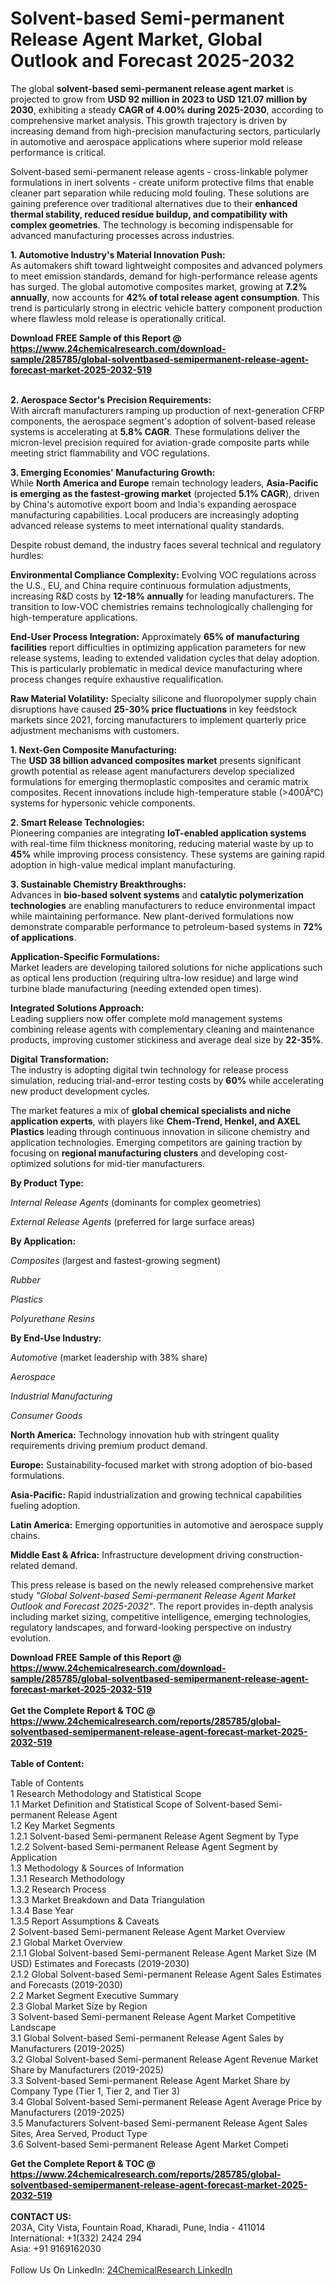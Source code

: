 <h1>Solvent-based Semi-permanent Release Agent Market, Global Outlook and Forecast 2025-2032</h1><p>The global <strong>solvent-based semi-permanent release agent market</strong> is projected to grow from <strong>USD 92 million in 2023 to USD 121.07 million by 2030</strong>, exhibiting a steady <strong>CAGR of 4.00% during 2025-2030</strong>, according to comprehensive market analysis. This growth trajectory is driven by increasing demand from high-precision manufacturing sectors, particularly in automotive and aerospace applications where superior mold release performance is critical.</p><p>Solvent-based semi-permanent release agents - cross-linkable polymer formulations in inert solvents - create uniform protective films that enable cleaner part separation while reducing mold fouling. These solutions are gaining preference over traditional alternatives due to their <strong>enhanced thermal stability, reduced residue buildup, and compatibility with complex geometries</strong>. The technology is becoming indispensable for advanced manufacturing processes across industries.</p><p><strong>1. Automotive Industry's Material Innovation Push:</strong><br>
As automakers shift toward lightweight composites and advanced polymers to meet emission standards, demand for high-performance release agents has surged. The global automotive composites market, growing at <strong>7.2% annually</strong>, now accounts for <strong>42% of total release agent consumption</strong>. This trend is particularly strong in electric vehicle battery component production where flawless mold release is operationally critical.</p><div><b>Download FREE Sample of this Report @ 
            <a href="https://www.24chemicalresearch.com/download-sample/285785/global-solventbased-semipermanent-release-agent-forecast-market-2025-2032-519">
            https://www.24chemicalresearch.com/download-sample/285785/global-solventbased-semipermanent-release-agent-forecast-market-2025-2032-519</a></b></div><br><p><strong>2. Aerospace Sector's Precision Requirements:</strong><br>
With aircraft manufacturers ramping up production of next-generation CFRP components, the aerospace segment's adoption of solvent-based release systems is accelerating at <strong>5.8% CAGR</strong>. These formulations deliver the micron-level precision required for aviation-grade composite parts while meeting strict flammability and VOC regulations.</p><p><strong>3. Emerging Economies' Manufacturing Growth:</strong><br>
While <strong>North America and Europe</strong> remain technology leaders, <strong>Asia-Pacific is emerging as the fastest-growing market</strong> (projected <strong>5.1% CAGR</strong>), driven by China's automotive export boom and India's expanding aerospace manufacturing capabilities. Local producers are increasingly adopting advanced release systems to meet international quality standards.</p><p>Despite robust demand, the industry faces several technical and regulatory hurdles:</p><p><strong>Environmental Compliance Complexity:</strong> Evolving VOC regulations across the U.S., EU, and China require continuous formulation adjustments, increasing R&amp;D costs by <strong>12-18% annually</strong> for leading manufacturers. The transition to low-VOC chemistries remains technologically challenging for high-temperature applications.</p><p><strong>End-User Process Integration:</strong> Approximately <strong>65% of manufacturing facilities</strong> report difficulties in optimizing application parameters for new release systems, leading to extended validation cycles that delay adoption. This is particularly problematic in medical device manufacturing where process changes require exhaustive requalification.</p><p><strong>Raw Material Volatility:</strong> Specialty silicone and fluoropolymer supply chain disruptions have caused <strong>25-30% price fluctuations</strong> in key feedstock markets since 2021, forcing manufacturers to implement quarterly price adjustment mechanisms with customers.</p><p><strong>1. Next-Gen Composite Manufacturing:</strong><br>
The <strong>USD 38 billion advanced composites market</strong> presents significant growth potential as release agent manufacturers develop specialized formulations for emerging thermoplastic composites and ceramic matrix composites. Recent innovations include high-temperature stable (&gt;400Â°C) systems for hypersonic vehicle components.</p><p><strong>2. Smart Release Technologies:</strong><br>
Pioneering companies are integrating <strong>IoT-enabled application systems</strong> with real-time film thickness monitoring, reducing material waste by up to <strong>45%</strong> while improving process consistency. These systems are gaining rapid adoption in high-value medical implant manufacturing.</p><p><strong>3. Sustainable Chemistry Breakthroughs:</strong><br>
Advances in <strong>bio-based solvent systems</strong> and <strong>catalytic polymerization technologies</strong> are enabling manufacturers to reduce environmental impact while maintaining performance. New plant-derived formulations now demonstrate comparable performance to petroleum-based systems in <strong>72% of applications</strong>.</p><p><strong>Application-Specific Formulations:</strong><br>
	Market leaders are developing tailored solutions for niche applications such as optical lens production (requiring ultra-low residue) and large wind turbine blade manufacturing (needing extended open times).</p><p><strong>Integrated Solutions Approach:</strong><br>
	Leading suppliers now offer complete mold management systems combining release agents with complementary cleaning and maintenance products, improving customer stickiness and average deal size by <strong>22-35%</strong>.</p><p><strong>Digital Transformation:</strong><br>
	The industry is adopting digital twin technology for release process simulation, reducing trial-and-error testing costs by <strong>60%</strong> while accelerating new product development cycles.</p><p>The market features a mix of <strong>global chemical specialists and niche application experts</strong>, with players like <strong>Chem-Trend, Henkel, and AXEL Plastics</strong> leading through continuous innovation in silicone chemistry and application technologies. Emerging competitors are gaining traction by focusing on <strong>regional manufacturing clusters</strong> and developing cost-optimized solutions for mid-tier manufacturers.</p><p><strong>By Product Type:</strong></p><p><em>Internal Release Agents</em> (dominants for complex geometries)</p><p><em>External Release Agents</em> (preferred for large surface areas)</p><p><strong>By Application:</strong></p><p><em>Composites</em> (largest and fastest-growing segment)</p><p><em>Rubber</em></p><p><em>Plastics</em></p><p><em>Polyurethane Resins</em></p><p><strong>By End-Use Industry:</strong></p><p><em>Automotive</em> (market leadership with 38% share)</p><p><em>Aerospace</em></p><p><em>Industrial Manufacturing</em></p><p><em>Consumer Goods</em></p><p><strong>North America:</strong> Technology innovation hub with stringent quality requirements driving premium product demand.</p><p><strong>Europe:</strong> Sustainability-focused market with strong adoption of bio-based formulations.</p><p><strong>Asia-Pacific:</strong> Rapid industrialization and growing technical capabilities fueling adoption.</p><p><strong>Latin America:</strong> Emerging opportunities in automotive and aerospace supply chains.</p><p><strong>Middle East &amp; Africa:</strong> Infrastructure development driving construction-related demand.</p><p>This press release is based on the newly released comprehensive market study <em>"Global Solvent-based Semi-permanent Release Agent Market Outlook and Forecast 2025-2032"</em>. The report provides in-depth analysis including market sizing, competitive intelligence, emerging technologies, regulatory landscapes, and forward-looking perspective on industry evolution.</p><div><b>Download FREE Sample of this Report @ 
            <a href="https://www.24chemicalresearch.com/download-sample/285785/global-solventbased-semipermanent-release-agent-forecast-market-2025-2032-519">
            https://www.24chemicalresearch.com/download-sample/285785/global-solventbased-semipermanent-release-agent-forecast-market-2025-2032-519</a></b></div><br><div><b>Get the Complete Report & TOC @ 
            <a href="https://www.24chemicalresearch.com/reports/285785/global-solventbased-semipermanent-release-agent-forecast-market-2025-2032-519">
            https://www.24chemicalresearch.com/reports/285785/global-solventbased-semipermanent-release-agent-forecast-market-2025-2032-519</a></b></div><br>
            <b>Table of Content:</b><p>Table of Contents<br />
1 Research Methodology and Statistical Scope<br />
1.1 Market Definition and Statistical Scope of Solvent-based Semi-permanent Release Agent<br />
1.2 Key Market Segments<br />
1.2.1 Solvent-based Semi-permanent Release Agent Segment by Type<br />
1.2.2 Solvent-based Semi-permanent Release Agent Segment by Application<br />
1.3 Methodology & Sources of Information<br />
1.3.1 Research Methodology<br />
1.3.2 Research Process<br />
1.3.3 Market Breakdown and Data Triangulation<br />
1.3.4 Base Year<br />
1.3.5 Report Assumptions & Caveats<br />
2 Solvent-based Semi-permanent Release Agent Market Overview<br />
2.1 Global Market Overview<br />
2.1.1 Global Solvent-based Semi-permanent Release Agent Market Size (M USD) Estimates and Forecasts (2019-2030)<br />
2.1.2 Global Solvent-based Semi-permanent Release Agent Sales Estimates and Forecasts (2019-2030)<br />
2.2 Market Segment Executive Summary<br />
2.3 Global Market Size by Region<br />
3 Solvent-based Semi-permanent Release Agent Market Competitive Landscape<br />
3.1 Global Solvent-based Semi-permanent Release Agent Sales by Manufacturers (2019-2025)<br />
3.2 Global Solvent-based Semi-permanent Release Agent Revenue Market Share by Manufacturers (2019-2025)<br />
3.3 Solvent-based Semi-permanent Release Agent Market Share by Company Type (Tier 1, Tier 2, and Tier 3)<br />
3.4 Global Solvent-based Semi-permanent Release Agent Average Price by Manufacturers (2019-2025)<br />
3.5 Manufacturers Solvent-based Semi-permanent Release Agent Sales Sites, Area Served, Product Type<br />
3.6 Solvent-based Semi-permanent Release Agent Market Competi</p><div><b>Get the Complete Report & TOC @ 
            <a href="https://www.24chemicalresearch.com/reports/285785/global-solventbased-semipermanent-release-agent-forecast-market-2025-2032-519">
            https://www.24chemicalresearch.com/reports/285785/global-solventbased-semipermanent-release-agent-forecast-market-2025-2032-519</a></b></div><br><b>CONTACT US:</b><br>
            203A, City Vista, Fountain Road, Kharadi, Pune, India - 411014<br>
            International: +1(332) 2424 294<br>
            Asia: +91 9169162030 <br><br>
            Follow Us On LinkedIn: <a href="https://www.linkedin.com/company/24chemicalresearch/">24ChemicalResearch LinkedIn</a>